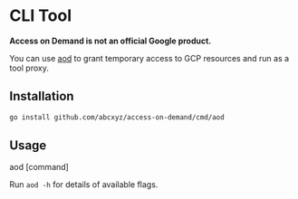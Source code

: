 # CLI Tool

**Access on Demand is not an official Google product.**

You can use [aod](../cmd/aod) to grant temporary access to GCP resources and run
as a tool proxy.

## Installation

```sh
go install github.com/abcxyz/access-on-demand/cmd/aod
```

## Usage

aod [command]

Run `aod -h` for details of available flags.
